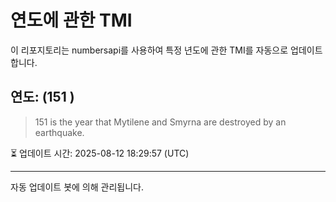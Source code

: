 
# 연도에 관한 TMI

이 리포지토리는 numbersapi를 사용하여 특정 년도에 관한 TMI를 자동으로 업데이트합니다.

## 연도: (151 )
> 151 is the year that Mytilene and Smyrna are destroyed by an earthquake.

⏳ 업데이트 시간: 2025-08-12 18:29:57 (UTC)

---
자동 업데이트 봇에 의해 관리됩니다.
